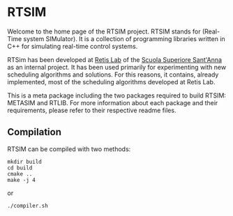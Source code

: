 # RTSIM



Welcome to the home page of the RTSIM project. RTSIM stands for (Real-Time system SIMulator). It is a collection of programming libraries written in C++ for simulating real-time control systems.

RTSim has been developed at [Retis Lab](http://retis.santannapisa.it/) of the [Scuola Superiore Sant'Anna](https://www.santannapisa.it/en) as an internal project. It has been used primarily for experimenting with new scheduling algorithms and solutions. For this reasons, it contains, already implemented, most of the scheduling algorithms developed at Retis Lab.

This is a meta package including the two packages required to build RTSIM: METASIM and RTLIB.
For more information about each package and their requirements, please refer to their respective readme files.

## Compilation

RTSIM can be compiled with two methods:

    mkdir build
    cd build
    cmake ..
    make -j 4


or 

    ./compiler.sh

